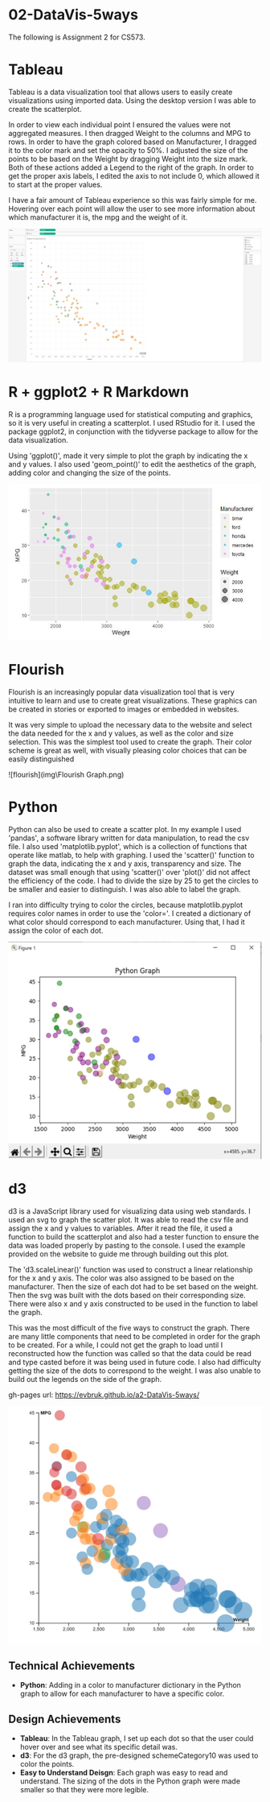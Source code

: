 # 02-DataVis-5ways
The following is Assignment 2 for CS573.

# Tableau
Tableau is a data visualization tool that allows users to easily create visualizations using imported data. Using the desktop version I was able to create the scatterplot.

In order to view each individual point I ensured the values were not aggregated measures. I then dragged Weight to the columns and MPG to rows. In order to have the graph colored based on Manufacturer, I dragged it to the color mark and set the opacity to 50%. I adjusted the size of the points to be based on the Weight by dragging Weight into the size mark. Both of these actions added a Legend to the right of the graph. In order to get the proper axis labels, I edited the axis to not include 0, which allowed it to start at the proper values. 

I have a fair amount of Tableau experience so this was fairly simple for me. Hovering over each point will allow the user to see more information about which manufacturer it is, the mpg and the weight of it. 


![tableau](img\TableauGraph.JPG)

# R + ggplot2 + R Markdown

R is a programming language used for statistical computing and graphics, so it is very useful in creating a scatterplot. I used RStudio for it. I used the package ggplot2, in conjunction with the tidyverse package to allow for the data visualization. 

Using 'ggplot()', made it very simple to plot the graph by indicating the x and y values. I also used 'geom_point()' to edit the aesthetics of the graph, adding color and changing the size of the points. 


![ggplot2](img\RGraph.JPG)

# Flourish
Flourish is an increasingly popular data visualization tool that is very intuitive to learn and use to create great visualizations. These graphics can be created in stories or exported to images or embedded in websites. 

It was very simple to upload the necessary data to the website and select the data needed for the x and y values, as well as the color and size selection. This was the simplest tool used to create the graph. Their color scheme is great as well, with visually pleasing color choices that can be easily distinguished


![flourish](img\Flourish Graph.png)

# Python
Python can also be used to create a scatter plot. In my example I used 'pandas', a software library written for data manipulation, to read the csv file. I also used 'matplotlib.pyplot', which is a collection of functions that operate like matlab, to help with graphing. I used the 'scatter()' function to graph the data, indicating the x and y axis, transparency and size. The dataset was small enough that using 'scatter()' over 'plot()' did not affect the efficiency of the code. I had to divide the size by 25 to get the circles to be smaller and easier to distinguish. I was also able to label the graph. 

I ran into difficulty trying to color the circles, because matplotlib.pyplot requires color names in order to use the 'color='. I created a dictionary of what color should correspond to each manufacturer. Using that, I had it assign the color of each dot. 


![Python](img\PythonGraph.JPG)

# d3
d3 is a JavaScript library used for visualizing data using web standards. I used an svg to graph the scatter plot. It was able to read the csv file and assign the x and y values to variables. After it read the file, it used a function to build the scatterplot and also had a tester function to ensure the data was loaded properly by pasting to the console. I used the example provided on the website to guide me through building out this plot.

The 'd3.scaleLinear()' function was used to construct a linear relationship for the x and y axis. The color was also assigned to be based on the manufacturer. Then the size of each dot had to be set based on the weight. Then the svg was built with the dots based on their corresponding size. There were also x and y axis constructed to be used in the function to label the graph. 

This was the most difficult of the five ways to construct the graph. There are many little components that need to be completed in order for the graph to be created. For a while, I could not get the graph to load until I reconstructed how the function was called so that the data could be read and type casted before it was being used in future code. I also had difficulty getting the size of the dots to correspond to the weight. I was also unable to build out the legends on the side of the graph. 

gh-pages url: https://evbruk.github.io/a2-DataVis-5ways/


![d3](img\d3Graph.JPG)


## Technical Achievements
- **Python**: Adding in a color to manufacturer dictionary in the Python graph to allow for each manufacturer to have a specific color.

## Design Achievements
- **Tableau**: In the Tableau graph, I set up each dot so that the user could hover over and see what its specific detail was. 
- **d3**: For the d3 graph, the pre-designed schemeCategory10 was used to color the points.
- **Easy to Understand Deisgn**: Each graph was easy to read and understand. The sizing of the dots in the Python graph were made smaller so that they were more legible. 

